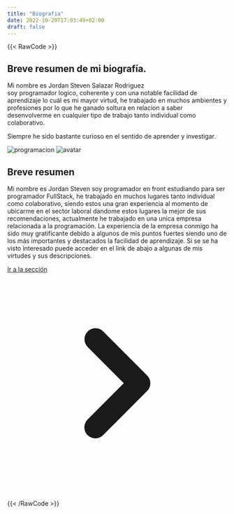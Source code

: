 ```yaml
---
title: "Biografia"
date: 2022-10-20T17:03:49+02:00
draft: false
---
```


{{< RawCode >}}
<link rel="stylesheet" href="https://unpkg.com/flowbite@1.5.3/dist/flowbite.min.css" />

<section class="bg-212121 dark:bg-gray-900">
    <div class="gap-16 items-center py-8 px-4 mx-auto max-w-screen-xl lg:grid lg:grid-cols-2 lg:py-16 lg:px-6">
        <div class="font-light text-black-500 sm:text-lg dark:text-gray-400">
            <h1 class="mb-4 text-3xl font-extrabold text-gray-900 dark:text-white md:text-5xl lg:text-6xl"><span class="text-transparent bg-clip-text bg-gradient-to-r from-purple-600 to-blue-500">Breve resumen</span> de mi biografía.</h1>
            <p class="text-2xl mb-3 font-light text-black-400 dark:text-black-400 first-line:uppercase first-line:tracking-widest first-letter:text-7xl first-letter:font-bold first-letter:text-black-400 dark:first-letter:text-black-200 first-letter:mr-3 first-letter:float-left font-medium">Mi nombre es Jordan Steven Salazar Rodriguez <br> soy programador logico, coherente y con una notable facilidad de aprendizaje lo cuál es mi mayor virtud, he trabajado en muchos ambientes y profesiones por lo que he ganado soltura en relacion a saber desenvolverme en cualquier tipo de trabajo tanto individual como colaborativo.</p>
            <p class="text-2xl font-light text-black-400 dark:text-black-400 font-medium">Siempre he sido bastante curioso en el sentido de aprender y investigar.</p>
        </div>
        <div class="grid grid-cols-2 gap-4 mt-8">   
             <img class="mt-4 w-full lg:mt-10 rounded-lg" src="https://images.unsplash.com/photo-1619410283995-43d9134e7656?ixlib=rb-4.0.3&ixid=MnwxMjA3fDB8MHxzZWFyY2h8MTZ8fHByb2dyYW1hY2lvbnxlbnwwfHwwfHw%3D&w=1000&q=80" alt="programacion">
            <img class="w-full rounded-lg" src="https://avatars.githubusercontent.com/u/67365067?v=4" alt="avatar">
        </div>
    </div>
</section>
<section class="bg-212121 dark:bg-gray-900">
  <div class="py-8 px-4 mx-auto max-w-screen-xl lg:py-16 lg:px-6">
      <div class="max-w-screen-lg text-gray-500 sm:text-lg dark:text-gray-400">
          <h1 class="mb-4 text-3xl font-extrabold text-gray-900 dark:text-white md:text-5xl lg:text-6xl"><span class="text-transparent bg-clip-text bg-gradient-to-r from-purple-600 to-blue-500">Breve resumen</span></h1>
          <p class="text-2xl mb-4 font-medium">Mi nombre es Jordan Steven soy programador en front estudiando para ser programador FullStack, he trabajado en muchos lugares tanto individual como colaborativo, siendo estos una gran experiencia al momento de ubicarme en el sector laboral dandome estos lugares la mejor de sus recomendaciones, actualmente he trabajado en una unica empresa relacionada a la programación. La experiencia de la empresa conmigo ha sido muy gratificante debido a algunos de mis puntos fuertes siendo uno de los más importantes y destacados la facilidad de aprendizaje. Si se se ha visto interesado puede acceder en el link de abajo a algunas de mis virtudes y sus descripciones. </p>
          <a href="/especialidades/" class="inline-flex items-center font-medium text-primary-600 hover:text-primary-800 dark:text-primary-500 dark:hover:text-primary-700">
              Ir a la sección
              <svg class="ml-1 w-6 h-6" fill="currentColor" viewBox="0 0 20 20" xmlns="http://www.w3.org/2000/svg"><path fill-rule="evenodd" d="M7.293 14.707a1 1 0 010-1.414L10.586 10 7.293 6.707a1 1 0 011.414-1.414l4 4a1 1 0 010 1.414l-4 4a1 1 0 01-1.414 0z" clip-rule="evenodd"></path></svg>
          </a>
      </div>
  </div>
</section> 

<script src="https://unpkg.com/flowbite@1.5.3/dist/flowbite.js"></script>

{{< /RawCode >}}